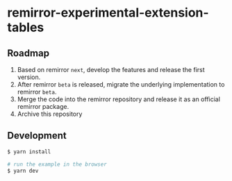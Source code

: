# remirror-experimental-extension-tables

## Roadmap

1. Based on remirror `next`, develop the features and release the first version.
2. After remirror `beta` is released, migrate the underlying implementation to remirror `beta`.
3. Merge the code into the remirror repository and release it as an official remirror package.
4. Archive this repository

## Development

```bash
$ yarn install

# run the example in the browser
$ yarn dev
```
